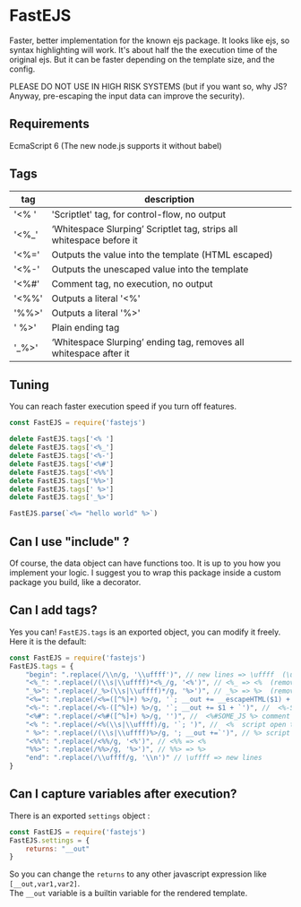 # FastEJS
Faster, better implementation for the known ejs package.
It looks like ejs, so syntax highlighting will work.
It's about half the the execution time of the original ejs. 
But it can be faster depending on the template size, and the config.

PLEASE DO NOT USE IN HIGH RISK SYSTEMS (but if you want so, why JS? Anyway, pre-escaping the input data can improve the security).

## Requirements
EcmaScript 6 (The new node.js supports it without babel)

## Tags
| tag | description |
| --- | ----------- |
| '<% ' | 'Scriptlet' tag, for control-flow, no output |
| '<%_' | ‘Whitespace Slurping’ Scriptlet tag, strips all whitespace before it |
| '<%=' | Outputs the value into the template (HTML escaped) |
| '<%-' | Outputs the unescaped value into the template |
| '<%#' | Comment tag, no execution, no output |
| '<%%' | Outputs a literal '<%' |
| '%%>' | Outputs a literal '%>' |
| ' %>'  | Plain ending tag |
| '_%>' | ‘Whitespace Slurping’ ending tag, removes all whitespace after it |

## Tuning
You can reach faster execution speed if you turn off features.

```javascript
const FastEJS = require('fastejs')

delete FastEJS.tags['<% ']
delete FastEJS.tags['<%_']
delete FastEJS.tags['<%-']
delete FastEJS.tags['<%#']
delete FastEJS.tags['<%%']
delete FastEJS.tags['%%>']
delete FastEJS.tags[' %>']
delete FastEJS.tags['_%>']

FastEJS.parse(`<%= "hello world" %>`)
```

## Can I use "include" ?
Of course, the data object can have functions too. It is up to you how you implement your logic.
I suggest you to wrap this package inside a custom package you build, like a decorator.

## Can I add tags?
Yes you can! `FastEJS.tags` is an exported object, you can modify it freely.
Here it is the default:

```javascript
const FastEJS = require('fastejs')
FastEJS.tags = {
    "begin": ".replace(/\\n/g, '\\uffff')", // new lines => \uffff  (\uffff is not a used character so it is perfect for this)
    "<%_": ".replace(/(\\s|\\uffff)*<%_/g, '<%')", // <%_ => <%  (removes all whitespace before it and replaces with <% for later use)
    "_%>": ".replace(/_%>(\\s|\\uffff)*/g, '%>')", // _%> => %>  (removes all whitespace after it and replaces with %> for later use)
    "<%=": ".replace(/<%=([^%]+) %>/g, '`; __out += __escapeHTML($1) + `')", // <%=SOME_JS %> escaped output
    "<%-": ".replace(/<%-([^%]+) %>/g, '`; __out += $1 + `')", //  <%-SOME_JS %> non-escaped output
    "<%#": ".replace(/<%#([^%]+) %>/g, '')", //  <%#SOME_JS %> comment
    "<% ": ".replace(/<%(\\s|\\uffff)/g, '`; ')", //  <%  script open tag
    " %>": ".replace(/(\\s|\\uffff)%>/g, '; __out +=`')", // %> script close tag
    "<%%": ".replace(/<%%/g, '<%')", // <%% => <%
    "%%>": ".replace(/%%>/g, '%>')", // %%> => %>
    "end": ".replace(/\\uffff/g, '\\n')" // \uffff => new lines
}
```

## Can I capture variables after execution?
There is an exported `settings` object :

```javascript
const FastEJS = require('fastejs')
FastEJS.settings = {
    returns: "__out"
}
```
So you can change the `returns` to any other javascript expression like `[__out,var1,var2]`.  
The `__out` variable is a builtin variable for the rendered template.
